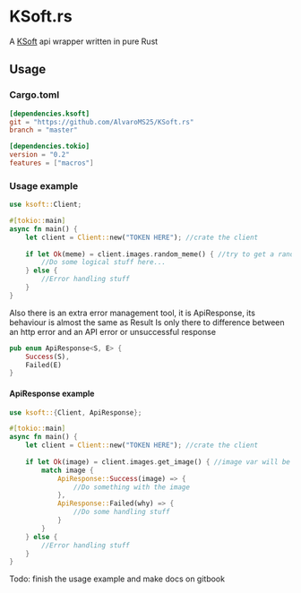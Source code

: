 # KSoft.rs

A [KSoft](https://api.ksoft.si/) api wrapper written in pure Rust

## Usage

### Cargo.toml
```toml
[dependencies.ksoft]
git = "https://github.com/AlvaroMS25/KSoft.rs"
branch = "master"

[dependencies.tokio]
version = "0.2"
features = ["macros"]
```

### Usage example
```rust
use ksoft::Client;

#[tokio::main]
async fn main() {
    let client = Client::new("TOKEN HERE"); //crate the client
    
    if let Ok(meme) = client.images.random_meme() { //try to get a random meme handling the possible error
        //Do some logical stuff here...
    } else {
        //Error handling stuff
    }
}
```

Also there is an extra error management tool, it is ApiResponse, its behaviour is almost the same as Result
Is only there to difference between an http error and an API error or unsuccessful response

```rust
pub enum ApiResponse<S, E> {
    Success(S),
    Failed(E)
}
```

#### ApiResponse example
```rust
use ksoft::{Client, ApiResponse};

#[tokio::main]
async fn main() {
    let client = Client::new("TOKEN HERE"); //crate the client
    
    if let Ok(image) = client.images.get_image() { //image var will be ApiResponse<Image>
        match image {
            ApiResponse::Success(image) => {
                //Do something with the image
            },
            ApiResponse::Failed(why) => {
                //Do some handling stuff
            }
        }
    } else {
        //Error handling stuff
    }
}
```

Todo: finish the usage example and make docs on gitbook